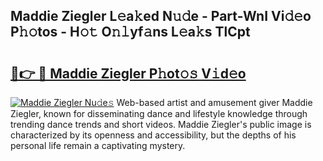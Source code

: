 ## Maddie Ziegler L𝚎a𝚔ed N𝚞𝚍e - Part-WnI Vi𝚍𝚎o P𝚑𝚘tos - H𝚘𝚝 O𝚗𝚕yf𝚊ns L𝚎a𝚔s TlCpt

# <h2><a href="http://kfdhaj.oniu.top/?m=Maddie+Ziegler">🔗👉 🔴 Maddie Ziegler P𝚑ot𝚘𝚜 V𝚒d𝚎o</a></h2>

[![Maddie Ziegler Nu𝚍e𝚜](https://i.imgur.com/0qMVB7G.gif)](http://kfdhaj.oniu.top/?m=Maddie+Ziegler)
Web-based artist and amusement giver Maddie Ziegler, known for disseminating dance and lifestyle knowledge through trending dance trends and short videos. Maddie Ziegler's public image is characterized by its openness and accessibility, but the depths of his personal life remain a captivating mystery.  
